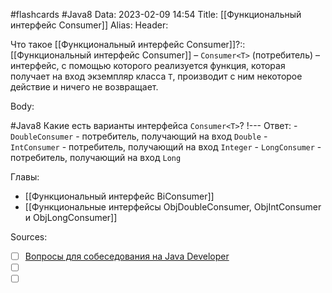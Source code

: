 #flashcards #Java8 
Data: 2023-02-09 14:54
Title: [[Функциональный интерфейс Consumer]]
Alias:
Header:

Что такое [[Функциональный интерфейс Consumer]]?::[[Функциональный интерфейс Consumer]] – `Consumer<T>` (потребитель) – интерфейс, с помощью которого реализуется функция, которая получает на вход экземпляр класса `T`, производит с ним некоторое действие и ничего не возвращает.
<!--SR:!2023-03-11,3,210-->



Body:



#Java8 
Какие есть варианты интерфейса `Consumer<T>`?
!---
Ответ:
	- `DoubleConsumer` - потребитель, получающий на вход `Double`
	-   `IntConsumer` - потребитель, получающий на вход `Integer`
	-   `LongConsumer` - потребитель, получающий на вход `Long`
<!--SR:!2023-03-11,3,190-->




Главы:
- [[Функциональный интерфейс BiConsumer]]
- [[Функциональные интерфейсы ObjDoubleConsumer, ObjIntConsumer и ObjLongConsumer]]


Sources:
- [ ] [Вопросы для собеседования на Java Developer](https://github.com/enhorse/java-interview/blob/master/README.md#%D0%9E%D0%9E%D0%9F)
- [ ] []()
- [ ] []()
